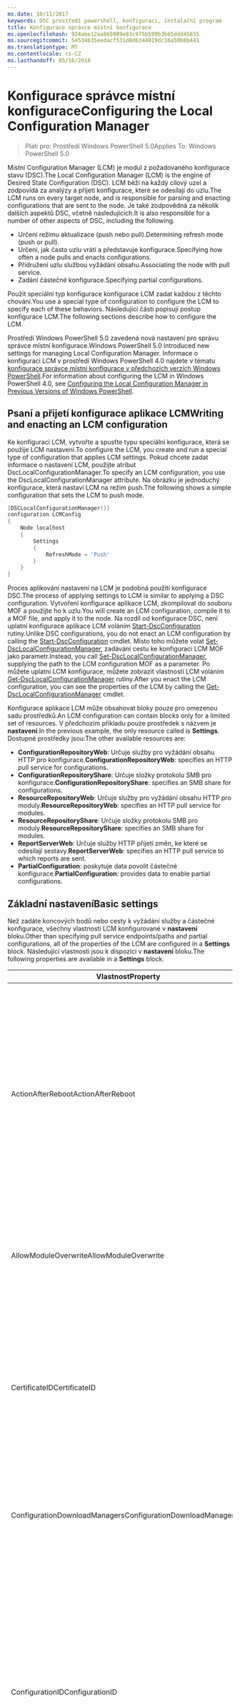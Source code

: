 ```yaml
---
ms.date: 10/11/2017
keywords: DSC prostředí powershell, konfiguraci, instalační program
title: Konfigurace správce místní konfigurace
ms.openlocfilehash: 924abe12aa865989e83c975b599b3b65ddd45655
ms.sourcegitcommit: 54534635eedacf531d8d6344019dc16a50b8b441
ms.translationtype: MT
ms.contentlocale: cs-CZ
ms.lasthandoff: 05/16/2018
---
```

# <a name="configuring-the-local-configuration-manager"></a><span data-ttu-id="b0c3e-103">Konfigurace správce místní konfigurace</span><span class="sxs-lookup"><span data-stu-id="b0c3e-103">Configuring the Local Configuration Manager</span></span>

> <span data-ttu-id="b0c3e-104">Platí pro: Prostředí Windows PowerShell 5.0</span><span class="sxs-lookup"><span data-stu-id="b0c3e-104">Applies To: Windows PowerShell 5.0</span></span>

<span data-ttu-id="b0c3e-105">Místní Configuration Manager (LCM) je modul z požadovaného konfigurace stavu (DSC).</span><span class="sxs-lookup"><span data-stu-id="b0c3e-105">The Local Configuration Manager (LCM) is the engine of Desired State Configuration (DSC).</span></span>
<span data-ttu-id="b0c3e-106">LCM běží na každý cílový uzel a zodpovídá za analýzy a přijetí konfigurace, které se odesílají do uzlu.</span><span class="sxs-lookup"><span data-stu-id="b0c3e-106">The LCM runs on every target node, and is responsible for parsing and enacting configurations that are sent to the node.</span></span>
<span data-ttu-id="b0c3e-107">Je také zodpovědná za několik dalších aspektů DSC, včetně následujících.</span><span class="sxs-lookup"><span data-stu-id="b0c3e-107">It is also responsible for a number of other aspects of DSC, including the following.</span></span>

- <span data-ttu-id="b0c3e-108">Určení režimu aktualizace (push nebo pull).</span><span class="sxs-lookup"><span data-stu-id="b0c3e-108">Determining refresh mode (push or pull).</span></span>
- <span data-ttu-id="b0c3e-109">Určení, jak často uzlu vrátí a představuje konfigurace.</span><span class="sxs-lookup"><span data-stu-id="b0c3e-109">Specifying how often a node pulls and enacts configurations.</span></span>
- <span data-ttu-id="b0c3e-110">Přidružení uzlu službou vyžádání obsahu.</span><span class="sxs-lookup"><span data-stu-id="b0c3e-110">Associating the node with pull service.</span></span>
- <span data-ttu-id="b0c3e-111">Zadání částečné konfigurace.</span><span class="sxs-lookup"><span data-stu-id="b0c3e-111">Specifying partial configurations.</span></span>

<span data-ttu-id="b0c3e-112">Použít speciální typ konfigurace konfigurace LCM zadat každou z těchto chování.</span><span class="sxs-lookup"><span data-stu-id="b0c3e-112">You use a special type of configuration to configure the LCM to specify each of these behaviors.</span></span>
<span data-ttu-id="b0c3e-113">Následující části popisují postup konfigurace LCM.</span><span class="sxs-lookup"><span data-stu-id="b0c3e-113">The following sections describe how to configure the LCM.</span></span>

<span data-ttu-id="b0c3e-114">Prostředí Windows PowerShell 5.0 zavedená nová nastavení pro správu správce místní konfigurace.</span><span class="sxs-lookup"><span data-stu-id="b0c3e-114">Windows PowerShell 5.0 introduced new settings for managing Local Configuration Manager.</span></span>
<span data-ttu-id="b0c3e-115">Informace o konfiguraci LCM v prostředí Windows PowerShell 4.0 najdete v tématu [konfigurace správce místní konfigurace v předchozích verzích Windows PowerShell](metaconfig4.md).</span><span class="sxs-lookup"><span data-stu-id="b0c3e-115">For information about configuring the LCM in Windows PowerShell 4.0, see [Configuring the Local Configuration Manager in Previous Versions of Windows PowerShell](metaconfig4.md).</span></span>

## <a name="writing-and-enacting-an-lcm-configuration"></a><span data-ttu-id="b0c3e-116">Psaní a přijetí konfigurace aplikace LCM</span><span class="sxs-lookup"><span data-stu-id="b0c3e-116">Writing and enacting an LCM configuration</span></span>

<span data-ttu-id="b0c3e-117">Ke konfiguraci LCM, vytvořte a spusťte typu speciální konfigurace, která se použije LCM nastavení.</span><span class="sxs-lookup"><span data-stu-id="b0c3e-117">To configure the LCM, you create and run a special type of configuration that applies LCM settings.</span></span>
<span data-ttu-id="b0c3e-118">Pokud chcete zadat informace o nastavení LCM, použijte atribut DscLocalConfigurationManager.</span><span class="sxs-lookup"><span data-stu-id="b0c3e-118">To specify an LCM configuration, you use the DscLocalConfigurationManager attribute.</span></span>
<span data-ttu-id="b0c3e-119">Na obrázku je jednoduchý konfigurace, která nastaví LCM na režim push.</span><span class="sxs-lookup"><span data-stu-id="b0c3e-119">The following shows a simple configuration that sets the LCM to push mode.</span></span>

```powershell
[DSCLocalConfigurationManager()]
configuration LCMConfig
{
    Node localhost
    {
        Settings
        {
            RefreshMode = 'Push'
        }
    }
}
```

<span data-ttu-id="b0c3e-120">Proces aplikování nastavení na LCM je podobná použití konfigurace DSC.</span><span class="sxs-lookup"><span data-stu-id="b0c3e-120">The process of applying settings to LCM is similar to applying a DSC configuration.</span></span>
<span data-ttu-id="b0c3e-121">Vytvoření konfigurace aplikace LCM, zkompilovat do souboru MOF a použijte ho k uzlu.</span><span class="sxs-lookup"><span data-stu-id="b0c3e-121">You will create an LCM configuration, compile it to a MOF file, and apply it to the node.</span></span>
<span data-ttu-id="b0c3e-122">Na rozdíl od konfigurace DSC, není uplatní konfigurace aplikace LCM voláním [Start-DscConfiguration](https://technet.microsoft.com/en-us/library/dn521623.aspx) rutiny.</span><span class="sxs-lookup"><span data-stu-id="b0c3e-122">Unlike DSC configurations, you do not enact an LCM configuration by calling the [Start-DscConfiguration](https://technet.microsoft.com/en-us/library/dn521623.aspx) cmdlet.</span></span>
<span data-ttu-id="b0c3e-123">Místo toho můžete volat [Set-DscLocalConfigurationManager](https://technet.microsoft.com/en-us/library/dn521621.aspx), zadávání cestu ke konfiguraci LCM MOF jako parametr.</span><span class="sxs-lookup"><span data-stu-id="b0c3e-123">Instead, you call [Set-DscLocalConfigurationManager](https://technet.microsoft.com/en-us/library/dn521621.aspx), supplying the path to the LCM configuration MOF as a parameter.</span></span>
<span data-ttu-id="b0c3e-124">Po můžete uplatní LCM konfigurace, můžete zobrazit vlastnosti LCM voláním [Get-DscLocalConfigurationManager](https://technet.microsoft.com/en-us/library/dn407378.aspx) rutiny.</span><span class="sxs-lookup"><span data-stu-id="b0c3e-124">After you enact the LCM configuration, you can see the properties of the LCM by calling the [Get-DscLocalConfigurationManager](https://technet.microsoft.com/en-us/library/dn407378.aspx) cmdlet.</span></span>

<span data-ttu-id="b0c3e-125">Konfigurace aplikace LCM může obsahovat bloky pouze pro omezenou sadu prostředků.</span><span class="sxs-lookup"><span data-stu-id="b0c3e-125">An LCM configuration can contain blocks only for a limited set of resources.</span></span>
<span data-ttu-id="b0c3e-126">V předchozím příkladu pouze prostředek s názvem je **nastavení**.</span><span class="sxs-lookup"><span data-stu-id="b0c3e-126">In the previous example, the only resource called is **Settings**.</span></span>
<span data-ttu-id="b0c3e-127">Dostupné prostředky jsou:</span><span class="sxs-lookup"><span data-stu-id="b0c3e-127">The other available resources are:</span></span>

* <span data-ttu-id="b0c3e-128">**ConfigurationRepositoryWeb**: Určuje služby pro vyžádání obsahu HTTP pro konfigurace.</span><span class="sxs-lookup"><span data-stu-id="b0c3e-128">**ConfigurationRepositoryWeb**: specifies an HTTP pull service for configurations.</span></span>
* <span data-ttu-id="b0c3e-129">**ConfigurationRepositoryShare**: Určuje složky protokolu SMB pro konfigurace.</span><span class="sxs-lookup"><span data-stu-id="b0c3e-129">**ConfigurationRepositoryShare**: specifies an SMB share for configurations.</span></span>
* <span data-ttu-id="b0c3e-130">**ResourceRepositoryWeb**: Určuje služby pro vyžádání obsahu HTTP pro moduly.</span><span class="sxs-lookup"><span data-stu-id="b0c3e-130">**ResourceRepositoryWeb**: specifies an HTTP pull service for modules.</span></span>
* <span data-ttu-id="b0c3e-131">**ResourceRepositoryShare**: Určuje složky protokolu SMB pro moduly.</span><span class="sxs-lookup"><span data-stu-id="b0c3e-131">**ResourceRepositoryShare**: specifies an SMB share for modules.</span></span>
* <span data-ttu-id="b0c3e-132">**ReportServerWeb**: Určuje služby HTTP přijetí změn, ke které se odesílají sestavy.</span><span class="sxs-lookup"><span data-stu-id="b0c3e-132">**ReportServerWeb**: specifies an HTTP pull service to which reports are sent.</span></span>
* <span data-ttu-id="b0c3e-133">**PartialConfiguration**: poskytuje data povolit částečné konfigurace.</span><span class="sxs-lookup"><span data-stu-id="b0c3e-133">**PartialConfiguration**: provides data to enable partial configurations.</span></span>

## <a name="basic-settings"></a><span data-ttu-id="b0c3e-134">Základní nastavení</span><span class="sxs-lookup"><span data-stu-id="b0c3e-134">Basic settings</span></span>

<span data-ttu-id="b0c3e-135">Než zadáte koncových bodů nebo cesty k vyžádání služby a částečné konfigurace, všechny vlastnosti LCM konfigurované v **nastavení** bloku.</span><span class="sxs-lookup"><span data-stu-id="b0c3e-135">Other than specifying pull service endpoints/paths and partial configurations, all of the properties of the LCM are configured in a **Settings** block.</span></span>
<span data-ttu-id="b0c3e-136">Následující vlastnosti jsou k dispozici v **nastavení** bloku.</span><span class="sxs-lookup"><span data-stu-id="b0c3e-136">The following properties are available in a **Settings** block.</span></span>

|  <span data-ttu-id="b0c3e-137">Vlastnost</span><span class="sxs-lookup"><span data-stu-id="b0c3e-137">Property</span></span>  |  <span data-ttu-id="b0c3e-138">Typ</span><span class="sxs-lookup"><span data-stu-id="b0c3e-138">Type</span></span>  |  <span data-ttu-id="b0c3e-139">Popis</span><span class="sxs-lookup"><span data-stu-id="b0c3e-139">Description</span></span>   |
|----------- |------- |--------------- |
| <span data-ttu-id="b0c3e-140">ActionAfterReboot</span><span class="sxs-lookup"><span data-stu-id="b0c3e-140">ActionAfterReboot</span></span>| <span data-ttu-id="b0c3e-141">řetězec</span><span class="sxs-lookup"><span data-stu-id="b0c3e-141">string</span></span>| <span data-ttu-id="b0c3e-142">Určuje, co se stane po restartu během použití konfigurace.</span><span class="sxs-lookup"><span data-stu-id="b0c3e-142">Specifies what happens after a reboot during the application of a configuration.</span></span> <span data-ttu-id="b0c3e-143">Možné hodnoty jsou __"ContinueConfiguration"__ a __"StopConfiguration"__.</span><span class="sxs-lookup"><span data-stu-id="b0c3e-143">The possible values are __"ContinueConfiguration"__ and __"StopConfiguration"__.</span></span> <ul><li> <span data-ttu-id="b0c3e-144">__ContinueConfiguration__: pokračovat v použití aktuální konfiguraci po restartování počítače.</span><span class="sxs-lookup"><span data-stu-id="b0c3e-144">__ContinueConfiguration__: Continue applying the current configuration after machine reboot.</span></span> <span data-ttu-id="b0c3e-145">Toto je výchozí hodnota</span><span class="sxs-lookup"><span data-stu-id="b0c3e-145">This is the default value</span></span></li><li><span data-ttu-id="b0c3e-146">__StopConfiguration__: Zastavit aktuální konfiguraci po restartování počítače.</span><span class="sxs-lookup"><span data-stu-id="b0c3e-146">__StopConfiguration__: Stop the current configuration after machine reboot.</span></span></li></ul>|
| <span data-ttu-id="b0c3e-147">AllowModuleOverwrite</span><span class="sxs-lookup"><span data-stu-id="b0c3e-147">AllowModuleOverwrite</span></span>| <span data-ttu-id="b0c3e-148">BOOL</span><span class="sxs-lookup"><span data-stu-id="b0c3e-148">bool</span></span>| <span data-ttu-id="b0c3e-149">__$TRUE__ Pokud nové konfigurace stažené z službu vyžádání obsahu se smí přepsat staré na cílovém uzlu.</span><span class="sxs-lookup"><span data-stu-id="b0c3e-149">__$TRUE__ if new configurations downloaded from the pull service are allowed to overwrite the old ones on the target node.</span></span> <span data-ttu-id="b0c3e-150">Jinak hodnota $FALSE.</span><span class="sxs-lookup"><span data-stu-id="b0c3e-150">Otherwise, $FALSE.</span></span>|
| <span data-ttu-id="b0c3e-151">CertificateID</span><span class="sxs-lookup"><span data-stu-id="b0c3e-151">CertificateID</span></span>| <span data-ttu-id="b0c3e-152">řetězec</span><span class="sxs-lookup"><span data-stu-id="b0c3e-152">string</span></span>| <span data-ttu-id="b0c3e-153">Kryptografický otisk certifikátu k zabezpečení přihlašovacích údajů předaných v konfiguraci.</span><span class="sxs-lookup"><span data-stu-id="b0c3e-153">The thumbprint of a certificate used to secure credentials passed in a configuration.</span></span> <span data-ttu-id="b0c3e-154">Další informace najdete v části [chcete zabezpečit přihlašovací údaje v části Konfigurace požadovaného stavu aplikace Windows PowerShell](http://blogs.msdn.com/b/powershell/archive/2014/01/31/want-to-secure-credentials-in-windows-powershell-desired-state-configuration.aspx)?.</span><span class="sxs-lookup"><span data-stu-id="b0c3e-154">For more information see [Want to secure credentials in Windows PowerShell Desired State Configuration](http://blogs.msdn.com/b/powershell/archive/2014/01/31/want-to-secure-credentials-in-windows-powershell-desired-state-configuration.aspx)?.</span></span> <br> <span data-ttu-id="b0c3e-155">__Poznámka:__ to probíhá automaticky při použití služby Azure Automation DSC vyžádání obsahu.</span><span class="sxs-lookup"><span data-stu-id="b0c3e-155">__Note:__ this is managed automatically if using Azure Automation DSC pull service.</span></span>|
| <span data-ttu-id="b0c3e-156">ConfigurationDownloadManagers</span><span class="sxs-lookup"><span data-stu-id="b0c3e-156">ConfigurationDownloadManagers</span></span>| <span data-ttu-id="b0c3e-157">[CimInstance]</span><span class="sxs-lookup"><span data-stu-id="b0c3e-157">CimInstance[]</span></span>| <span data-ttu-id="b0c3e-158">Zastaralé.</span><span class="sxs-lookup"><span data-stu-id="b0c3e-158">Obsolete.</span></span> <span data-ttu-id="b0c3e-159">Použití __ConfigurationRepositoryWeb__ a __ConfigurationRepositoryShare__ bloky k definování konfigurace vyžadování koncové body služby.</span><span class="sxs-lookup"><span data-stu-id="b0c3e-159">Use __ConfigurationRepositoryWeb__ and __ConfigurationRepositoryShare__ blocks to define configuration pull service endpoints.</span></span>|
| <span data-ttu-id="b0c3e-160">ConfigurationID</span><span class="sxs-lookup"><span data-stu-id="b0c3e-160">ConfigurationID</span></span>| <span data-ttu-id="b0c3e-161">řetězec</span><span class="sxs-lookup"><span data-stu-id="b0c3e-161">string</span></span>| <span data-ttu-id="b0c3e-162">Pro zpětnou kompatibilitu s starší vyžádání služby verze.</span><span class="sxs-lookup"><span data-stu-id="b0c3e-162">For backwards compatibility with older pull service versions.</span></span> <span data-ttu-id="b0c3e-163">Identifikátor GUID, který identifikuje konfiguračního souboru získat ze služby vyžádání obsahu.</span><span class="sxs-lookup"><span data-stu-id="b0c3e-163">A GUID that identifies the configuration file to get from a pull service.</span></span> <span data-ttu-id="b0c3e-164">Uzel načte konfigurace ve službě vyžádání obsahu, pokud se název konfigurace MOF jmenuje ConfigurationID.mof.</span><span class="sxs-lookup"><span data-stu-id="b0c3e-164">The node will pull configurations on the pull service if the name of the configuration MOF is named ConfigurationID.mof.</span></span><br> <span data-ttu-id="b0c3e-165">__Poznámka:__ Pokud nastavíte tuto vlastnost, registraci uzlu službou vyžádání obsahu pomocí __RegistrationKey__ nefunguje.</span><span class="sxs-lookup"><span data-stu-id="b0c3e-165">__Note:__ If you set this property, registering the node with a pull service by using __RegistrationKey__ does not work.</span></span> <span data-ttu-id="b0c3e-166">Další informace najdete v tématu [nastavení klienta vyžádání obsahu s názvy konfigurace](pullClientConfigNames.md).</span><span class="sxs-lookup"><span data-stu-id="b0c3e-166">For more information, see [Setting up a pull client with configuration names](pullClientConfigNames.md).</span></span>|
| <span data-ttu-id="b0c3e-167">ConfigurationMode</span><span class="sxs-lookup"><span data-stu-id="b0c3e-167">ConfigurationMode</span></span>| <span data-ttu-id="b0c3e-168">řetězec</span><span class="sxs-lookup"><span data-stu-id="b0c3e-168">string</span></span> | <span data-ttu-id="b0c3e-169">Určuje, jak LCM ve skutečnosti použije konfiguraci pro cílové uzly.</span><span class="sxs-lookup"><span data-stu-id="b0c3e-169">Specifies how the LCM actually applies the configuration to the target nodes.</span></span> <span data-ttu-id="b0c3e-170">Možné hodnoty jsou __"ApplyOnly"__,__"ApplyAndMonitor"__, a __"ApplyAndAutoCorrect"__.</span><span class="sxs-lookup"><span data-stu-id="b0c3e-170">Possible values are __"ApplyOnly"__,__"ApplyAndMonitor"__, and __"ApplyAndAutoCorrect"__.</span></span> <ul><li><span data-ttu-id="b0c3e-171">__ApplyOnly__: DSC aplikuje konfiguraci a další nic neprovádí, pokud je novou konfiguraci instaluje na cílovém uzlu, nebo když je vyžádat novou konfiguraci ze služby.</span><span class="sxs-lookup"><span data-stu-id="b0c3e-171">__ApplyOnly__: DSC applies the configuration and does nothing further unless a new configuration is pushed to the target node or when a new configuration is pulled from a service.</span></span> <span data-ttu-id="b0c3e-172">Po počáteční aplikaci novou konfiguraci DSC nekontroluje odlišily z dříve nakonfigurované stavu.</span><span class="sxs-lookup"><span data-stu-id="b0c3e-172">After initial application of a new configuration, DSC does not check for drift from a previously configured state.</span></span> <span data-ttu-id="b0c3e-173">Všimněte si, že DSC se pokusí použít konfiguraci, dokud nebude úspěšná, až poté __ApplyOnly__ projeví.</span><span class="sxs-lookup"><span data-stu-id="b0c3e-173">Note that DSC will attempt to apply the configuration until it is successful before __ApplyOnly__ takes effect.</span></span> </li><li> <span data-ttu-id="b0c3e-174">__ApplyAndMonitor__: Toto je výchozí hodnota.</span><span class="sxs-lookup"><span data-stu-id="b0c3e-174">__ApplyAndMonitor__: This is the default value.</span></span> <span data-ttu-id="b0c3e-175">Všechny nové konfigurace se vztahuje LCM.</span><span class="sxs-lookup"><span data-stu-id="b0c3e-175">The LCM applies any new configurations.</span></span> <span data-ttu-id="b0c3e-176">Po počáteční aplikaci novou konfiguraci Pokud cílový uzel drifts z požadovaný stav sestavy DSC nesoulad mezi databází v protokolech.</span><span class="sxs-lookup"><span data-stu-id="b0c3e-176">After initial application of a new configuration, if the target node drifts from the desired state, DSC reports the discrepancy in logs.</span></span> <span data-ttu-id="b0c3e-177">Všimněte si, že DSC se pokusí použít konfiguraci, dokud nebude úspěšná, až poté __ApplyAndMonitor__ projeví.</span><span class="sxs-lookup"><span data-stu-id="b0c3e-177">Note that DSC will attempt to apply the configuration until it is successful before __ApplyAndMonitor__ takes effect.</span></span></li><li><span data-ttu-id="b0c3e-178">__ApplyAndAutoCorrect__: platí všechny nové konfigurace DSC.</span><span class="sxs-lookup"><span data-stu-id="b0c3e-178">__ApplyAndAutoCorrect__: DSC applies any new configurations.</span></span> <span data-ttu-id="b0c3e-179">Po počáteční aplikaci novou konfiguraci Pokud cílový uzel drifts z požadovaný stav DSC sestavy nesoulad mezi databází v protokolech a poté znovu použije aktuální konfiguraci.</span><span class="sxs-lookup"><span data-stu-id="b0c3e-179">After initial application of a new configuration, if the target node drifts from the desired state, DSC reports the discrepancy in logs, and then re-applies the current configuration.</span></span></li></ul>|
| <span data-ttu-id="b0c3e-180">ConfigurationModeFrequencyMins</span><span class="sxs-lookup"><span data-stu-id="b0c3e-180">ConfigurationModeFrequencyMins</span></span>| <span data-ttu-id="b0c3e-181">UInt32</span><span class="sxs-lookup"><span data-stu-id="b0c3e-181">UInt32</span></span>| <span data-ttu-id="b0c3e-182">Jak často v minutách, aktuální konfiguraci je zkontrolovat a použít.</span><span class="sxs-lookup"><span data-stu-id="b0c3e-182">How often, in minutes, the current configuration is checked and applied.</span></span> <span data-ttu-id="b0c3e-183">Tato vlastnost se ignoruje, pokud je vlastnost ConfigurationMode nastavena na ApplyOnly.</span><span class="sxs-lookup"><span data-stu-id="b0c3e-183">This property is ignored if the ConfigurationMode property is set to ApplyOnly.</span></span> <span data-ttu-id="b0c3e-184">Výchozí hodnota je 15.</span><span class="sxs-lookup"><span data-stu-id="b0c3e-184">The default value is 15.</span></span>|
| <span data-ttu-id="b0c3e-185">Režim DebugMode</span><span class="sxs-lookup"><span data-stu-id="b0c3e-185">DebugMode</span></span>| <span data-ttu-id="b0c3e-186">řetězec</span><span class="sxs-lookup"><span data-stu-id="b0c3e-186">string</span></span>| <span data-ttu-id="b0c3e-187">Možné hodnoty jsou __žádné__, __ForceModuleImport__, a __všechny__.</span><span class="sxs-lookup"><span data-stu-id="b0c3e-187">Possible values are __None__, __ForceModuleImport__, and __All__.</span></span> <ul><li><span data-ttu-id="b0c3e-188">Nastavte na __žádné__ využívat prostředky uložené v mezipaměti.</span><span class="sxs-lookup"><span data-stu-id="b0c3e-188">Set to __None__ to use cached resources.</span></span> <span data-ttu-id="b0c3e-189">Toto je výchozí a je třeba používat v produkčních scénářích.</span><span class="sxs-lookup"><span data-stu-id="b0c3e-189">This is the default and should be used in production scenarios.</span></span></li><li><span data-ttu-id="b0c3e-190">Nastavení na __ForceModuleImport__, způsobí, že LCM načtením všech modulů prostředků DSC, i když byly dříve načteny a uloží do mezipaměti.</span><span class="sxs-lookup"><span data-stu-id="b0c3e-190">Setting to __ForceModuleImport__, causes the LCM to reload any DSC resource modules, even if they have been previously loaded and cached.</span></span> <span data-ttu-id="b0c3e-191">To ovlivní výkon DSC operací, jako je každý modul znovu za použití.</span><span class="sxs-lookup"><span data-stu-id="b0c3e-191">This impacts the performance of DSC operations as each module is reloaded on use.</span></span> <span data-ttu-id="b0c3e-192">Obvykle byste tuto hodnotu použijte při ladění prostředku</span><span class="sxs-lookup"><span data-stu-id="b0c3e-192">Typically you would use this value while debugging a resource</span></span></li><li><span data-ttu-id="b0c3e-193">V této verzi __všechny__ je stejný jako __ForceModuleImport__</span><span class="sxs-lookup"><span data-stu-id="b0c3e-193">In this release, __All__ is same as __ForceModuleImport__</span></span></li></ul> |
| <span data-ttu-id="b0c3e-194">RebootNodeIfNeeded</span><span class="sxs-lookup"><span data-stu-id="b0c3e-194">RebootNodeIfNeeded</span></span>| <span data-ttu-id="b0c3e-195">BOOL</span><span class="sxs-lookup"><span data-stu-id="b0c3e-195">bool</span></span>| <span data-ttu-id="b0c3e-196">Tuto možnost nastavíte na __$true__ k automatickému restartování uzlu po konfiguraci, která vyžaduje restartování počítače se použije.</span><span class="sxs-lookup"><span data-stu-id="b0c3e-196">Set this to __$true__ to automatically reboot the node after a configuration that requires reboot is applied.</span></span> <span data-ttu-id="b0c3e-197">Jinak je nutné ručně restartovat uzel pro všechny konfigurace, kterého se vyžaduje.</span><span class="sxs-lookup"><span data-stu-id="b0c3e-197">Otherwise, you will have to manually reboot the node for any configuration that requires it.</span></span> <span data-ttu-id="b0c3e-198">Výchozí hodnota je __$false__.</span><span class="sxs-lookup"><span data-stu-id="b0c3e-198">The default value is __$false__.</span></span> <span data-ttu-id="b0c3e-199">Pokud chcete používat toto nastavení při restartování podmínku je vydaných něco jiného než DSC (jako je například Instalační služba systému Windows), kombinací toto nastavení se [xPendingReboot](https://github.com/powershell/xpendingreboot) modulu.</span><span class="sxs-lookup"><span data-stu-id="b0c3e-199">To use this setting when a reboot condition is enacted by something other than DSC (such as Windows Installer), combine this setting with the [xPendingReboot](https://github.com/powershell/xpendingreboot) module.</span></span>|
| <span data-ttu-id="b0c3e-200">RefreshMode</span><span class="sxs-lookup"><span data-stu-id="b0c3e-200">RefreshMode</span></span>| <span data-ttu-id="b0c3e-201">řetězec</span><span class="sxs-lookup"><span data-stu-id="b0c3e-201">string</span></span>| <span data-ttu-id="b0c3e-202">Určuje, jak LCM získá konfigurace.</span><span class="sxs-lookup"><span data-stu-id="b0c3e-202">Specifies how the LCM gets configurations.</span></span> <span data-ttu-id="b0c3e-203">Možné hodnoty jsou __"Zakázat"__, __"Push"__, a __"Pro vyžádání obsahu"__.</span><span class="sxs-lookup"><span data-stu-id="b0c3e-203">The possible values are __"Disabled"__, __"Push"__, and __"Pull"__.</span></span> <ul><li><span data-ttu-id="b0c3e-204">__Zakázané__: Konfigurace DSC nebudou k dispozici pro tento uzel.</span><span class="sxs-lookup"><span data-stu-id="b0c3e-204">__Disabled__: DSC configurations are disabled for this node.</span></span></li><li> <span data-ttu-id="b0c3e-205">__Push__: Konfigurace zahájili volání [Start-DscConfiguration](https://technet.microsoft.com/en-us/library/dn521623.aspx) rutiny.</span><span class="sxs-lookup"><span data-stu-id="b0c3e-205">__Push__: Configurations are initiated by calling the [Start-DscConfiguration](https://technet.microsoft.com/en-us/library/dn521623.aspx) cmdlet.</span></span> <span data-ttu-id="b0c3e-206">Konfigurace se použije okamžitě na uzlu.</span><span class="sxs-lookup"><span data-stu-id="b0c3e-206">The configuration is applied immediately to the node.</span></span> <span data-ttu-id="b0c3e-207">Tato hodnota je výchozí.</span><span class="sxs-lookup"><span data-stu-id="b0c3e-207">This is the default value.</span></span></li><li><span data-ttu-id="b0c3e-208">__Vyžádání obsahu:__ uzlu nastaven tak, aby pravidelně kontrolovat konfigurace ze služby pull nebo cestu protokolu SMB.</span><span class="sxs-lookup"><span data-stu-id="b0c3e-208">__Pull:__ The node is configured to regularly check for configurations from a pull service or SMB path.</span></span> <span data-ttu-id="b0c3e-209">Pokud je tato vlastnost nastavena na __pro vyžádání obsahu__, je nutné zadat protokolu HTTP (služba) nebo cestu k protokolu SMB (sdílení) __ConfigurationRepositoryWeb__ nebo __ConfigurationRepositoryShare__ bloku.</span><span class="sxs-lookup"><span data-stu-id="b0c3e-209">If this property is set to __Pull__, you must specify an HTTP (service) or SMB (share) path in a __ConfigurationRepositoryWeb__ or __ConfigurationRepositoryShare__ block.</span></span></li></ul>|
| <span data-ttu-id="b0c3e-210">RefreshFrequencyMins</span><span class="sxs-lookup"><span data-stu-id="b0c3e-210">RefreshFrequencyMins</span></span>| <span data-ttu-id="b0c3e-211">UInt32</span><span class="sxs-lookup"><span data-stu-id="b0c3e-211">Uint32</span></span>| <span data-ttu-id="b0c3e-212">Časový interval v minutách, na kterých LCM kontroluje službu vyžádání obsahu a získat aktualizované konfigurace.</span><span class="sxs-lookup"><span data-stu-id="b0c3e-212">The time interval, in minutes, at which the LCM checks a pull service to get updated configurations.</span></span> <span data-ttu-id="b0c3e-213">Tato hodnota je ignorována, pokud LCM není nakonfigurován v režimu vyžádání obsahu.</span><span class="sxs-lookup"><span data-stu-id="b0c3e-213">This value is ignored if the LCM is not configured in pull mode.</span></span> <span data-ttu-id="b0c3e-214">Výchozí hodnota je 30.</span><span class="sxs-lookup"><span data-stu-id="b0c3e-214">The default value is 30.</span></span>|
| <span data-ttu-id="b0c3e-215">ReportManagers</span><span class="sxs-lookup"><span data-stu-id="b0c3e-215">ReportManagers</span></span>| <span data-ttu-id="b0c3e-216">[CimInstance]</span><span class="sxs-lookup"><span data-stu-id="b0c3e-216">CimInstance[]</span></span>| <span data-ttu-id="b0c3e-217">Zastaralé.</span><span class="sxs-lookup"><span data-stu-id="b0c3e-217">Obsolete.</span></span> <span data-ttu-id="b0c3e-218">Použití __ReportServerWeb__ bloky k definování koncového bodu odeslat data pro vytváření sestav služby vyžádání obsahu.</span><span class="sxs-lookup"><span data-stu-id="b0c3e-218">Use __ReportServerWeb__ blocks to define an endpoint to send reporting data to a pull service.</span></span>|
| <span data-ttu-id="b0c3e-219">ResourceModuleManagers</span><span class="sxs-lookup"><span data-stu-id="b0c3e-219">ResourceModuleManagers</span></span>| <span data-ttu-id="b0c3e-220">[CimInstance]</span><span class="sxs-lookup"><span data-stu-id="b0c3e-220">CimInstance[]</span></span>| <span data-ttu-id="b0c3e-221">Zastaralé.</span><span class="sxs-lookup"><span data-stu-id="b0c3e-221">Obsolete.</span></span> <span data-ttu-id="b0c3e-222">Použití __ResourceRepositoryWeb__ a __ResourceRepositoryShare__ bloky zadat vyžadování služby koncových bodů protokolu HTTP nebo protokol SMB cesty, v uvedeném pořadí.</span><span class="sxs-lookup"><span data-stu-id="b0c3e-222">Use __ResourceRepositoryWeb__ and __ResourceRepositoryShare__ blocks to define pull service HTTP endpoints or SMB paths, respectively.</span></span>|
| <span data-ttu-id="b0c3e-223">PartialConfigurations</span><span class="sxs-lookup"><span data-stu-id="b0c3e-223">PartialConfigurations</span></span>| <span data-ttu-id="b0c3e-224">CimInstance</span><span class="sxs-lookup"><span data-stu-id="b0c3e-224">CimInstance</span></span>| <span data-ttu-id="b0c3e-225">Není implementováno.</span><span class="sxs-lookup"><span data-stu-id="b0c3e-225">Not implemented.</span></span> <span data-ttu-id="b0c3e-226">Nepoužívat.</span><span class="sxs-lookup"><span data-stu-id="b0c3e-226">Do not use.</span></span>|
| <span data-ttu-id="b0c3e-227">StatusRetentionTimeInDays</span><span class="sxs-lookup"><span data-stu-id="b0c3e-227">StatusRetentionTimeInDays</span></span> | <span data-ttu-id="b0c3e-228">UInt32</span><span class="sxs-lookup"><span data-stu-id="b0c3e-228">UInt32</span></span>| <span data-ttu-id="b0c3e-229">Počet dnů, po který LCM udržuje stav aktuální konfiguraci.</span><span class="sxs-lookup"><span data-stu-id="b0c3e-229">The number of days the LCM keeps the status of the current configuration.</span></span>|

## <a name="pull-service"></a><span data-ttu-id="b0c3e-230">Služba pro vyžádání obsahu</span><span class="sxs-lookup"><span data-stu-id="b0c3e-230">Pull service</span></span>

<span data-ttu-id="b0c3e-231">Konfigurace LCM podporuje, definování následující typy koncových bodů pro vyžádání obsahu služby:</span><span class="sxs-lookup"><span data-stu-id="b0c3e-231">LCM configuration supports defining the following types of pull service endpoints:</span></span>

- <span data-ttu-id="b0c3e-232">**Konfigurační server**: úložiště konfigurace DSC.</span><span class="sxs-lookup"><span data-stu-id="b0c3e-232">**Configuration server**: A repository for DSC configurations.</span></span> <span data-ttu-id="b0c3e-233">Definovat konfigurační servery pomocí **ConfigurationRepositoryWeb** (pro webové servery) a **ConfigurationRepositoryShare** (pro servery založeného na protokolu SMB) bloky.</span><span class="sxs-lookup"><span data-stu-id="b0c3e-233">Define configuration servers by using **ConfigurationRepositoryWeb** (for web-based servers) and **ConfigurationRepositoryShare** (for SMB-based servers) blocks.</span></span>
- <span data-ttu-id="b0c3e-234">**Server prostředků**: úložiště prostředků DSC, zabalené jako moduly Powershellu.</span><span class="sxs-lookup"><span data-stu-id="b0c3e-234">**Resource server**: A repository for DSC resources, packaged as PowerShell modules.</span></span> <span data-ttu-id="b0c3e-235">Definovat servery prostředků pomocí **ResourceRepositoryWeb** (pro webové servery) a **ResourceRepositoryShare** (pro servery založeného na protokolu SMB) bloky.</span><span class="sxs-lookup"><span data-stu-id="b0c3e-235">Define resource servers by using **ResourceRepositoryWeb** (for web-based servers) and **ResourceRepositoryShare** (for SMB-based servers) blocks.</span></span>
- <span data-ttu-id="b0c3e-236">**Server sestav**: služba, která odesílá data sestavy DSC.</span><span class="sxs-lookup"><span data-stu-id="b0c3e-236">**Report server**: A service that DSC sends report data to.</span></span> <span data-ttu-id="b0c3e-237">Definovat servery sestav pomocí **ReportServerWeb** bloky.</span><span class="sxs-lookup"><span data-stu-id="b0c3e-237">Define report servers by using **ReportServerWeb** blocks.</span></span> <span data-ttu-id="b0c3e-238">Webové služby musí být serveru sestav.</span><span class="sxs-lookup"><span data-stu-id="b0c3e-238">A report server must be a web service.</span></span>

<span data-ttu-id="b0c3e-239">Další informace o přijetí změn služby najdete [požadovaného stavu konfigurace vyžadování služby](pullServer.md).</span><span class="sxs-lookup"><span data-stu-id="b0c3e-239">For more details on pull service see, [Desired State Configuration Pull Service](pullServer.md).</span></span>

## <a name="configuration-server-blocks"></a><span data-ttu-id="b0c3e-240">Konfigurace serveru bloky</span><span class="sxs-lookup"><span data-stu-id="b0c3e-240">Configuration server blocks</span></span>

<span data-ttu-id="b0c3e-241">Chcete-li definovat webové konfigurační server, musíte vytvořit **ConfigurationRepositoryWeb** bloku.</span><span class="sxs-lookup"><span data-stu-id="b0c3e-241">To define a web-based configuration server, you create a **ConfigurationRepositoryWeb** block.</span></span>
<span data-ttu-id="b0c3e-242">A **ConfigurationRepositoryWeb** definuje následující vlastnosti.</span><span class="sxs-lookup"><span data-stu-id="b0c3e-242">A **ConfigurationRepositoryWeb** defines the following properties.</span></span>

|<span data-ttu-id="b0c3e-243">Vlastnost</span><span class="sxs-lookup"><span data-stu-id="b0c3e-243">Property</span></span>|<span data-ttu-id="b0c3e-244">Typ</span><span class="sxs-lookup"><span data-stu-id="b0c3e-244">Type</span></span>|<span data-ttu-id="b0c3e-245">Popis</span><span class="sxs-lookup"><span data-stu-id="b0c3e-245">Description</span></span>|
|---|---|---|
|<span data-ttu-id="b0c3e-246">AllowUnsecureConnection</span><span class="sxs-lookup"><span data-stu-id="b0c3e-246">AllowUnsecureConnection</span></span>|<span data-ttu-id="b0c3e-247">BOOL</span><span class="sxs-lookup"><span data-stu-id="b0c3e-247">bool</span></span>|<span data-ttu-id="b0c3e-248">Nastavte na **$TRUE** umožňující připojení z uzlu k serveru bez ověřování.</span><span class="sxs-lookup"><span data-stu-id="b0c3e-248">Set to **$TRUE** to allow connections from the node to the server without authentication.</span></span> <span data-ttu-id="b0c3e-249">Nastavte na **$FALSE** tak, aby vyžadovala ověřování.</span><span class="sxs-lookup"><span data-stu-id="b0c3e-249">Set to **$FALSE** to require authentication.</span></span>|
|<span data-ttu-id="b0c3e-250">CertificateID</span><span class="sxs-lookup"><span data-stu-id="b0c3e-250">CertificateID</span></span>|<span data-ttu-id="b0c3e-251">řetězec</span><span class="sxs-lookup"><span data-stu-id="b0c3e-251">string</span></span>|<span data-ttu-id="b0c3e-252">Kryptografický otisk certifikátu používá k ověření serveru.</span><span class="sxs-lookup"><span data-stu-id="b0c3e-252">The thumbprint of a certificate used to authenticate to the server.</span></span>|
|<span data-ttu-id="b0c3e-253">ConfigurationNames</span><span class="sxs-lookup"><span data-stu-id="b0c3e-253">ConfigurationNames</span></span>|<span data-ttu-id="b0c3e-254">řetězec]</span><span class="sxs-lookup"><span data-stu-id="b0c3e-254">String[]</span></span>|<span data-ttu-id="b0c3e-255">Pole názvy konfigurace, které se vyžádat cílový uzel.</span><span class="sxs-lookup"><span data-stu-id="b0c3e-255">An array of names of configurations to be pulled by the target node.</span></span> <span data-ttu-id="b0c3e-256">Ty se používají pouze v případě, že uzel je registrovaný ve službe vyžádání obsahu pomocí **RegistrationKey**.</span><span class="sxs-lookup"><span data-stu-id="b0c3e-256">These are used only if the node is registered with the pull service by using a **RegistrationKey**.</span></span> <span data-ttu-id="b0c3e-257">Další informace najdete v tématu [nastavení klienta vyžádání obsahu s názvy konfigurace](pullClientConfigNames.md).</span><span class="sxs-lookup"><span data-stu-id="b0c3e-257">For more information, see [Setting up a pull client with configuration names](pullClientConfigNames.md).</span></span>|
|<span data-ttu-id="b0c3e-258">RegistrationKey</span><span class="sxs-lookup"><span data-stu-id="b0c3e-258">RegistrationKey</span></span>|<span data-ttu-id="b0c3e-259">řetězec</span><span class="sxs-lookup"><span data-stu-id="b0c3e-259">string</span></span>|<span data-ttu-id="b0c3e-260">Identifikátor GUID, který registruje uzlu pomocí služby vyžádání obsahu.</span><span class="sxs-lookup"><span data-stu-id="b0c3e-260">A GUID that registers the node with the pull service.</span></span> <span data-ttu-id="b0c3e-261">Další informace najdete v tématu [nastavení klienta vyžádání obsahu s názvy konfigurace](pullClientConfigNames.md).</span><span class="sxs-lookup"><span data-stu-id="b0c3e-261">For more information, see [Setting up a pull client with configuration names](pullClientConfigNames.md).</span></span>|
|<span data-ttu-id="b0c3e-262">ServerURL</span><span class="sxs-lookup"><span data-stu-id="b0c3e-262">ServerURL</span></span>|<span data-ttu-id="b0c3e-263">řetězec</span><span class="sxs-lookup"><span data-stu-id="b0c3e-263">string</span></span>|<span data-ttu-id="b0c3e-264">Adresa URL služby konfigurace.</span><span class="sxs-lookup"><span data-stu-id="b0c3e-264">The URL of the configuration service.</span></span>|

<span data-ttu-id="b0c3e-265">V tématu ukázkového skriptu ke zjednodušení konfigurace hodnota ConfigurationRepositoryWeb pro místní uzlů je k dispozici – [metaconfigurations generování DSC](https://docs.microsoft.com/en-us/azure/automation/automation-dsc-onboarding#generating-dsc-metaconfigurations)</span><span class="sxs-lookup"><span data-stu-id="b0c3e-265">An example script to simplify configuring the ConfigurationRepositoryWeb value for on-premises nodes is available - see [Generating DSC metaconfigurations](https://docs.microsoft.com/en-us/azure/automation/automation-dsc-onboarding#generating-dsc-metaconfigurations)</span></span>

<span data-ttu-id="b0c3e-266">Chcete-li definovat serveru konfigurace založené na protokolu SMB, musíte vytvořit **ConfigurationRepositoryShare** bloku.</span><span class="sxs-lookup"><span data-stu-id="b0c3e-266">To define an SMB-based configuration server, you create a **ConfigurationRepositoryShare** block.</span></span>
<span data-ttu-id="b0c3e-267">A **ConfigurationRepositoryShare** definuje následující vlastnosti.</span><span class="sxs-lookup"><span data-stu-id="b0c3e-267">A **ConfigurationRepositoryShare** defines the following properties.</span></span>

|<span data-ttu-id="b0c3e-268">Vlastnost</span><span class="sxs-lookup"><span data-stu-id="b0c3e-268">Property</span></span>|<span data-ttu-id="b0c3e-269">Typ</span><span class="sxs-lookup"><span data-stu-id="b0c3e-269">Type</span></span>|<span data-ttu-id="b0c3e-270">Popis</span><span class="sxs-lookup"><span data-stu-id="b0c3e-270">Description</span></span>|
|---|---|---|
|<span data-ttu-id="b0c3e-271">přihlašovací údaje</span><span class="sxs-lookup"><span data-stu-id="b0c3e-271">Credential</span></span>|<span data-ttu-id="b0c3e-272">MSFT_Credential</span><span class="sxs-lookup"><span data-stu-id="b0c3e-272">MSFT_Credential</span></span>|<span data-ttu-id="b0c3e-273">Přihlašovací údaje použité k ověření ke sdílené složce SMB.</span><span class="sxs-lookup"><span data-stu-id="b0c3e-273">The credential used to authenticate to the SMB share.</span></span>|
|<span data-ttu-id="b0c3e-274">SourcePath</span><span class="sxs-lookup"><span data-stu-id="b0c3e-274">SourcePath</span></span>|<span data-ttu-id="b0c3e-275">řetězec</span><span class="sxs-lookup"><span data-stu-id="b0c3e-275">string</span></span>|<span data-ttu-id="b0c3e-276">Cesta sdílené složky SMB.</span><span class="sxs-lookup"><span data-stu-id="b0c3e-276">The path of the SMB share.</span></span>|

## <a name="resource-server-blocks"></a><span data-ttu-id="b0c3e-277">Blokuje server prostředků</span><span class="sxs-lookup"><span data-stu-id="b0c3e-277">Resource server blocks</span></span>

<span data-ttu-id="b0c3e-278">Chcete-li definovat webových prostředků serveru, musíte vytvořit **ResourceRepositoryWeb** bloku.</span><span class="sxs-lookup"><span data-stu-id="b0c3e-278">To define a web-based resource server, you create a **ResourceRepositoryWeb** block.</span></span>
<span data-ttu-id="b0c3e-279">A **ResourceRepositoryWeb** definuje následující vlastnosti.</span><span class="sxs-lookup"><span data-stu-id="b0c3e-279">A **ResourceRepositoryWeb** defines the following properties.</span></span>

|<span data-ttu-id="b0c3e-280">Vlastnost</span><span class="sxs-lookup"><span data-stu-id="b0c3e-280">Property</span></span>|<span data-ttu-id="b0c3e-281">Typ</span><span class="sxs-lookup"><span data-stu-id="b0c3e-281">Type</span></span>|<span data-ttu-id="b0c3e-282">Popis</span><span class="sxs-lookup"><span data-stu-id="b0c3e-282">Description</span></span>|
|---|---|---|
|<span data-ttu-id="b0c3e-283">AllowUnsecureConnection</span><span class="sxs-lookup"><span data-stu-id="b0c3e-283">AllowUnsecureConnection</span></span>|<span data-ttu-id="b0c3e-284">BOOL</span><span class="sxs-lookup"><span data-stu-id="b0c3e-284">bool</span></span>|<span data-ttu-id="b0c3e-285">Nastavte na **$TRUE** umožňující připojení z uzlu k serveru bez ověřování.</span><span class="sxs-lookup"><span data-stu-id="b0c3e-285">Set to **$TRUE** to allow connections from the node to the server without authentication.</span></span> <span data-ttu-id="b0c3e-286">Nastavte na **$FALSE** tak, aby vyžadovala ověřování.</span><span class="sxs-lookup"><span data-stu-id="b0c3e-286">Set to **$FALSE** to require authentication.</span></span>|
|<span data-ttu-id="b0c3e-287">CertificateID</span><span class="sxs-lookup"><span data-stu-id="b0c3e-287">CertificateID</span></span>|<span data-ttu-id="b0c3e-288">řetězec</span><span class="sxs-lookup"><span data-stu-id="b0c3e-288">string</span></span>|<span data-ttu-id="b0c3e-289">Kryptografický otisk certifikátu používá k ověření serveru.</span><span class="sxs-lookup"><span data-stu-id="b0c3e-289">The thumbprint of a certificate used to authenticate to the server.</span></span>|
|<span data-ttu-id="b0c3e-290">RegistrationKey</span><span class="sxs-lookup"><span data-stu-id="b0c3e-290">RegistrationKey</span></span>|<span data-ttu-id="b0c3e-291">řetězec</span><span class="sxs-lookup"><span data-stu-id="b0c3e-291">string</span></span>|<span data-ttu-id="b0c3e-292">Identifikátor GUID, který identifikuje uzlu ke službě vyžádání obsahu.</span><span class="sxs-lookup"><span data-stu-id="b0c3e-292">A GUID that identifies the node to the pull service.</span></span>|
|<span data-ttu-id="b0c3e-293">ServerURL</span><span class="sxs-lookup"><span data-stu-id="b0c3e-293">ServerURL</span></span>|<span data-ttu-id="b0c3e-294">řetězec</span><span class="sxs-lookup"><span data-stu-id="b0c3e-294">string</span></span>|<span data-ttu-id="b0c3e-295">Adresa URL konfigurační server.</span><span class="sxs-lookup"><span data-stu-id="b0c3e-295">The URL of the configuration server.</span></span>|

<span data-ttu-id="b0c3e-296">V tématu ukázkového skriptu ke zjednodušení konfigurace hodnota ResourceRepositoryWeb pro místní uzlů je k dispozici – [metaconfigurations generování DSC](https://docs.microsoft.com/en-us/azure/automation/automation-dsc-onboarding#generating-dsc-metaconfigurations)</span><span class="sxs-lookup"><span data-stu-id="b0c3e-296">An example script to simplify configuring the ResourceRepositoryWeb value for on-premises nodes is available - see [Generating DSC metaconfigurations](https://docs.microsoft.com/en-us/azure/automation/automation-dsc-onboarding#generating-dsc-metaconfigurations)</span></span>

<span data-ttu-id="b0c3e-297">Chcete-li definovat serveru založeného na protokolu SMB prostředků, musíte vytvořit **ResourceRepositoryShare** bloku.</span><span class="sxs-lookup"><span data-stu-id="b0c3e-297">To define an SMB-based resource server, you create a **ResourceRepositoryShare** block.</span></span>
<span data-ttu-id="b0c3e-298">**ResourceRepositoryShare** definuje následující vlastnosti.</span><span class="sxs-lookup"><span data-stu-id="b0c3e-298">**ResourceRepositoryShare** defines the following properties.</span></span>

|<span data-ttu-id="b0c3e-299">Vlastnost</span><span class="sxs-lookup"><span data-stu-id="b0c3e-299">Property</span></span>|<span data-ttu-id="b0c3e-300">Typ</span><span class="sxs-lookup"><span data-stu-id="b0c3e-300">Type</span></span>|<span data-ttu-id="b0c3e-301">Popis</span><span class="sxs-lookup"><span data-stu-id="b0c3e-301">Description</span></span>|
|---|---|---|
|<span data-ttu-id="b0c3e-302">přihlašovací údaje</span><span class="sxs-lookup"><span data-stu-id="b0c3e-302">Credential</span></span>|<span data-ttu-id="b0c3e-303">MSFT_Credential</span><span class="sxs-lookup"><span data-stu-id="b0c3e-303">MSFT_Credential</span></span>|<span data-ttu-id="b0c3e-304">Přihlašovací údaje použité k ověření ke sdílené složce SMB.</span><span class="sxs-lookup"><span data-stu-id="b0c3e-304">The credential used to authenticate to the SMB share.</span></span> <span data-ttu-id="b0c3e-305">Příklad předávání pověření, naleznete v části [nastavení vyžadování serveru DSC SMB](pullServerSMB.md)</span><span class="sxs-lookup"><span data-stu-id="b0c3e-305">For an example of passing credentials, see [Setting up a DSC SMB pull server](pullServerSMB.md)</span></span>|
|<span data-ttu-id="b0c3e-306">SourcePath</span><span class="sxs-lookup"><span data-stu-id="b0c3e-306">SourcePath</span></span>|<span data-ttu-id="b0c3e-307">řetězec</span><span class="sxs-lookup"><span data-stu-id="b0c3e-307">string</span></span>|<span data-ttu-id="b0c3e-308">Cesta sdílené složky SMB.</span><span class="sxs-lookup"><span data-stu-id="b0c3e-308">The path of the SMB share.</span></span>|

## <a name="report-server-blocks"></a><span data-ttu-id="b0c3e-309">Bloky serveru sestav</span><span class="sxs-lookup"><span data-stu-id="b0c3e-309">Report server blocks</span></span>

<span data-ttu-id="b0c3e-310">Chcete-li definovat serveru sestav, musíte vytvořit **ReportServerWeb** bloku.</span><span class="sxs-lookup"><span data-stu-id="b0c3e-310">To define a report server, you create a **ReportServerWeb** block.</span></span>
<span data-ttu-id="b0c3e-311">Role serveru sestav není kompatibilní se službou protokolu SMB na základě vyžádání obsahu.</span><span class="sxs-lookup"><span data-stu-id="b0c3e-311">The report server role is not compatible with SMB based pull service.</span></span>
<span data-ttu-id="b0c3e-312">**ReportServerWeb** definuje následující vlastnosti.</span><span class="sxs-lookup"><span data-stu-id="b0c3e-312">**ReportServerWeb** defines the following properties.</span></span>

|<span data-ttu-id="b0c3e-313">Vlastnost</span><span class="sxs-lookup"><span data-stu-id="b0c3e-313">Property</span></span>|<span data-ttu-id="b0c3e-314">Typ</span><span class="sxs-lookup"><span data-stu-id="b0c3e-314">Type</span></span>|<span data-ttu-id="b0c3e-315">Popis</span><span class="sxs-lookup"><span data-stu-id="b0c3e-315">Description</span></span>|
|---|---|---|
|<span data-ttu-id="b0c3e-316">AllowUnsecureConnection</span><span class="sxs-lookup"><span data-stu-id="b0c3e-316">AllowUnsecureConnection</span></span>|<span data-ttu-id="b0c3e-317">BOOL</span><span class="sxs-lookup"><span data-stu-id="b0c3e-317">bool</span></span>|<span data-ttu-id="b0c3e-318">Nastavte na **$TRUE** umožňující připojení z uzlu k serveru bez ověřování.</span><span class="sxs-lookup"><span data-stu-id="b0c3e-318">Set to **$TRUE** to allow connections from the node to the server without authentication.</span></span> <span data-ttu-id="b0c3e-319">Nastavte na **$FALSE** tak, aby vyžadovala ověřování.</span><span class="sxs-lookup"><span data-stu-id="b0c3e-319">Set to **$FALSE** to require authentication.</span></span>|
|<span data-ttu-id="b0c3e-320">CertificateID</span><span class="sxs-lookup"><span data-stu-id="b0c3e-320">CertificateID</span></span>|<span data-ttu-id="b0c3e-321">řetězec</span><span class="sxs-lookup"><span data-stu-id="b0c3e-321">string</span></span>|<span data-ttu-id="b0c3e-322">Kryptografický otisk certifikátu používá k ověření serveru.</span><span class="sxs-lookup"><span data-stu-id="b0c3e-322">The thumbprint of a certificate used to authenticate to the server.</span></span>|
|<span data-ttu-id="b0c3e-323">RegistrationKey</span><span class="sxs-lookup"><span data-stu-id="b0c3e-323">RegistrationKey</span></span>|<span data-ttu-id="b0c3e-324">řetězec</span><span class="sxs-lookup"><span data-stu-id="b0c3e-324">string</span></span>|<span data-ttu-id="b0c3e-325">Identifikátor GUID, který identifikuje uzlu ke službě vyžádání obsahu.</span><span class="sxs-lookup"><span data-stu-id="b0c3e-325">A GUID that identifies the node to the pull service.</span></span>|
|<span data-ttu-id="b0c3e-326">ServerURL</span><span class="sxs-lookup"><span data-stu-id="b0c3e-326">ServerURL</span></span>|<span data-ttu-id="b0c3e-327">řetězec</span><span class="sxs-lookup"><span data-stu-id="b0c3e-327">string</span></span>|<span data-ttu-id="b0c3e-328">Adresa URL konfigurační server.</span><span class="sxs-lookup"><span data-stu-id="b0c3e-328">The URL of the configuration server.</span></span>|

<span data-ttu-id="b0c3e-329">V tématu ukázkového skriptu ke zjednodušení konfigurace hodnota ReportServerWeb pro místní uzlů je k dispozici – [metaconfigurations generování DSC](https://docs.microsoft.com/en-us/azure/automation/automation-dsc-onboarding#generating-dsc-metaconfigurations)</span><span class="sxs-lookup"><span data-stu-id="b0c3e-329">An example script to simplify configuring the ReportServerWeb value for on-premises nodes is available - see [Generating DSC metaconfigurations](https://docs.microsoft.com/en-us/azure/automation/automation-dsc-onboarding#generating-dsc-metaconfigurations)</span></span>

## <a name="partial-configurations"></a><span data-ttu-id="b0c3e-330">Částečné konfigurace</span><span class="sxs-lookup"><span data-stu-id="b0c3e-330">Partial configurations</span></span>

<span data-ttu-id="b0c3e-331">Chcete-li definovat částečné konfigurace, musíte vytvořit **PartialConfiguration** bloku.</span><span class="sxs-lookup"><span data-stu-id="b0c3e-331">To define a partial configuration, you create a **PartialConfiguration** block.</span></span>
<span data-ttu-id="b0c3e-332">Další informace o částečné konfiguracích najdete v tématu [konfigurace DSC Partial](partialConfigs.md).</span><span class="sxs-lookup"><span data-stu-id="b0c3e-332">For more information about partial configurations, see [DSC Partial configurations](partialConfigs.md).</span></span>
<span data-ttu-id="b0c3e-333">**PartialConfiguration** definuje následující vlastnosti.</span><span class="sxs-lookup"><span data-stu-id="b0c3e-333">**PartialConfiguration** defines the following properties.</span></span>

|<span data-ttu-id="b0c3e-334">Vlastnost</span><span class="sxs-lookup"><span data-stu-id="b0c3e-334">Property</span></span>|<span data-ttu-id="b0c3e-335">Typ</span><span class="sxs-lookup"><span data-stu-id="b0c3e-335">Type</span></span>|<span data-ttu-id="b0c3e-336">Popis</span><span class="sxs-lookup"><span data-stu-id="b0c3e-336">Description</span></span>|
|---|---|---|
|<span data-ttu-id="b0c3e-337">ConfigurationSource</span><span class="sxs-lookup"><span data-stu-id="b0c3e-337">ConfigurationSource</span></span>|<span data-ttu-id="b0c3e-338">řetězec]</span><span class="sxs-lookup"><span data-stu-id="b0c3e-338">string[]</span></span>|<span data-ttu-id="b0c3e-339">Pole názvy konfigurace serverů, dříve definované v **ConfigurationRepositoryWeb** a **ConfigurationRepositoryShare** bloky, kde částečné konfigurace načítána z.</span><span class="sxs-lookup"><span data-stu-id="b0c3e-339">An array of names of configuration servers, previously defined in **ConfigurationRepositoryWeb** and **ConfigurationRepositoryShare** blocks, where the partial configuration is pulled from.</span></span>|
|<span data-ttu-id="b0c3e-340">dependsOn</span><span class="sxs-lookup"><span data-stu-id="b0c3e-340">DependsOn</span></span>|<span data-ttu-id="b0c3e-341">Řetězec{}</span><span class="sxs-lookup"><span data-stu-id="b0c3e-341">string{}</span></span>|<span data-ttu-id="b0c3e-342">Seznam názvů ostatní konfigurace, které je třeba dokončit před použitím této částečné konfigurace.</span><span class="sxs-lookup"><span data-stu-id="b0c3e-342">A list of names of other configurations that must be completed before this partial configuration is applied.</span></span>|
|<span data-ttu-id="b0c3e-343">Popis</span><span class="sxs-lookup"><span data-stu-id="b0c3e-343">Description</span></span>|<span data-ttu-id="b0c3e-344">řetězec</span><span class="sxs-lookup"><span data-stu-id="b0c3e-344">string</span></span>|<span data-ttu-id="b0c3e-345">Text sloužící k popisu částečné konfigurace.</span><span class="sxs-lookup"><span data-stu-id="b0c3e-345">Text used to describe the partial configuration.</span></span>|
|<span data-ttu-id="b0c3e-346">ExclusiveResources</span><span class="sxs-lookup"><span data-stu-id="b0c3e-346">ExclusiveResources</span></span>|<span data-ttu-id="b0c3e-347">řetězec]</span><span class="sxs-lookup"><span data-stu-id="b0c3e-347">string[]</span></span>|<span data-ttu-id="b0c3e-348">Pole vylučují toto částečné konfiguraci prostředků.</span><span class="sxs-lookup"><span data-stu-id="b0c3e-348">An array of resources exclusive to this partial configuration.</span></span>|
|<span data-ttu-id="b0c3e-349">RefreshMode</span><span class="sxs-lookup"><span data-stu-id="b0c3e-349">RefreshMode</span></span>|<span data-ttu-id="b0c3e-350">řetězec</span><span class="sxs-lookup"><span data-stu-id="b0c3e-350">string</span></span>|<span data-ttu-id="b0c3e-351">Určuje, jak LCM získá toto částečné konfigurace.</span><span class="sxs-lookup"><span data-stu-id="b0c3e-351">Specifies how the LCM gets this partial configuration.</span></span> <span data-ttu-id="b0c3e-352">Možné hodnoty jsou __"Zakázat"__, __"Push"__, a __"Pro vyžádání obsahu"__.</span><span class="sxs-lookup"><span data-stu-id="b0c3e-352">The possible values are __"Disabled"__, __"Push"__, and __"Pull"__.</span></span> <ul><li><span data-ttu-id="b0c3e-353">__Zakázané__: Toto částečné nastavení je zakázáno.</span><span class="sxs-lookup"><span data-stu-id="b0c3e-353">__Disabled__: This partial configuration is disabled.</span></span></li><li> <span data-ttu-id="b0c3e-354">__Push__: částečné konfigurace vložena do uzlu voláním [publikovat DscConfiguration](https://technet.microsoft.com/en-us/library/mt517875.aspx) rutiny.</span><span class="sxs-lookup"><span data-stu-id="b0c3e-354">__Push__: The partial configuration is pushed to the node by calling the [Publish-DscConfiguration](https://technet.microsoft.com/en-us/library/mt517875.aspx) cmdlet.</span></span> <span data-ttu-id="b0c3e-355">Po všech částečné konfigurací pro uzel se instaluje nebo ze služby, konfigurace lze spustit voláním `Start-DscConfiguration –UseExisting`.</span><span class="sxs-lookup"><span data-stu-id="b0c3e-355">After all partial configurations for the node are either pushed or pulled from a service, the configuration can be started by calling `Start-DscConfiguration –UseExisting`.</span></span> <span data-ttu-id="b0c3e-356">Tato hodnota je výchozí.</span><span class="sxs-lookup"><span data-stu-id="b0c3e-356">This is the default value.</span></span></li><li><span data-ttu-id="b0c3e-357">__Vyžádání obsahu:__ uzlu nastaven tak, aby pravidelně kontrolovat částečné konfiguraci ze služby vyžádání obsahu.</span><span class="sxs-lookup"><span data-stu-id="b0c3e-357">__Pull:__ The node is configured to regularly check for partial configuration from a pull service.</span></span> <span data-ttu-id="b0c3e-358">Pokud je tato vlastnost nastavena na __vyžádání__, je nutné zadat vyžadování služby ve službě __ConfigurationSource__ vlastnost.</span><span class="sxs-lookup"><span data-stu-id="b0c3e-358">If this property is set to __Pull__, you must specify a pull service in a __ConfigurationSource__ property.</span></span> <span data-ttu-id="b0c3e-359">Další informace o přijetí změn služba Azure Automation najdete v tématu [přehled Azure Automation DSC](https://docs.microsoft.com/en-us/azure/automation/automation-dsc-overview).</span><span class="sxs-lookup"><span data-stu-id="b0c3e-359">For more information about Azure Automation pull service, see [Azure Automation DSC Overview](https://docs.microsoft.com/en-us/azure/automation/automation-dsc-overview).</span></span></li></ul>|
|<span data-ttu-id="b0c3e-360">ResourceModuleSource</span><span class="sxs-lookup"><span data-stu-id="b0c3e-360">ResourceModuleSource</span></span>|<span data-ttu-id="b0c3e-361">řetězec]</span><span class="sxs-lookup"><span data-stu-id="b0c3e-361">string[]</span></span>|<span data-ttu-id="b0c3e-362">Pole názvy prostředků serverů, ze kterého mají být staženy požadované prostředky pro tuto konfiguraci částečné.</span><span class="sxs-lookup"><span data-stu-id="b0c3e-362">An array of the names of resource servers from which to download required resources for this partial configuration.</span></span> <span data-ttu-id="b0c3e-363">Tyto názvy musí odkazovat na dříve definované v koncové body služby **ResourceRepositoryWeb** a **ResourceRepositoryShare** bloky.</span><span class="sxs-lookup"><span data-stu-id="b0c3e-363">These names must refer to service endpoints previously defined in **ResourceRepositoryWeb** and **ResourceRepositoryShare** blocks.</span></span>|

<span data-ttu-id="b0c3e-364">__Poznámka:__ jsou podporovány částečné konfigurace s Azure Automation DSC, ale je mohly vyžádat pouze jednu konfiguraci z jednotlivých účtů automation na jeden uzel.</span><span class="sxs-lookup"><span data-stu-id="b0c3e-364">__Note:__ partial configurations are supported with Azure Automation DSC, but only one configuration can be pulled from each automation account per node.</span></span>

## <a name="see-also"></a><span data-ttu-id="b0c3e-365">Viz také</span><span class="sxs-lookup"><span data-stu-id="b0c3e-365">See Also</span></span>

### <a name="concepts"></a><span data-ttu-id="b0c3e-366">Koncepty</span><span class="sxs-lookup"><span data-stu-id="b0c3e-366">Concepts</span></span>
[<span data-ttu-id="b0c3e-367">Požadovaného stavu konfigurací – přehled</span><span class="sxs-lookup"><span data-stu-id="b0c3e-367">Desired State Configuration Overview</span></span>](overview.md)

[<span data-ttu-id="b0c3e-368">Začínáme s Azure Automation DSC.</span><span class="sxs-lookup"><span data-stu-id="b0c3e-368">Getting started with Azure Automation DSC</span></span>](https://docs.microsoft.com/en-us/azure/automation/automation-dsc-getting-started)

### <a name="other-resources"></a><span data-ttu-id="b0c3e-369">Další prostředky</span><span class="sxs-lookup"><span data-stu-id="b0c3e-369">Other Resources</span></span>

[<span data-ttu-id="b0c3e-370">Set-DscLocalConfigurationManager</span><span class="sxs-lookup"><span data-stu-id="b0c3e-370">Set-DscLocalConfigurationManager</span></span>](https://technet.microsoft.com/en-us/library/dn521621.aspx)

[<span data-ttu-id="b0c3e-371">Nastavení klienta vyžádání obsahu s názvy konfigurace</span><span class="sxs-lookup"><span data-stu-id="b0c3e-371">Setting up a pull client with configuration names</span></span>](pullClientConfigNames.md)